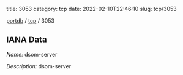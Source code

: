 title: 3053
category: tcp
date: 2022-02-10T22:46:10
slug: tcp/3053

[portdb](/) / [tcp](/category/tcp.html) / 3053


## IANA Data

_Name:_ dsom-server

_Description:_ dsom-server

